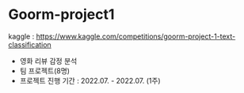 # Goorm-project1

kaggle : https://www.kaggle.com/competitions/goorm-project-1-text-classification
- 영화 리뷰 감정 분석
- 팀 프로젝트(8명)
- 프로젝트 진행 기간 : 2022.07. - 2022.07. (1주)
